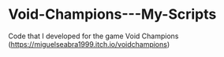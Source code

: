 # Void-Champions---My-Scripts
Code that I developed for the game Void Champions (https://miguelseabra1999.itch.io/voidchampions)
